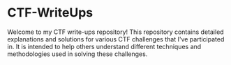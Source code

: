 # CTF-WriteUps
Welcome to my CTF write-ups repository! This repository contains detailed explanations and solutions for various CTF challenges that I've participated in. It is intended to help others understand different techniques and methodologies used in solving these challenges.
